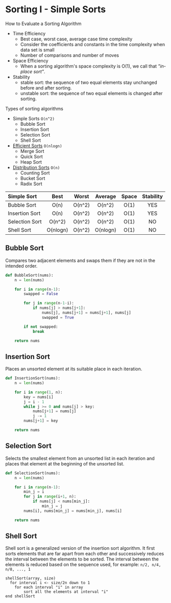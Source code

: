 # Sorting I - Simple Sorts

How to Evaluate a Sorting Algorithm

- Time Efficiency
    - Best case, worst case, average case time complexity
    - Consider the coefficients and constants in the time complexity when data set is small
    - Number of comparisons and number of moves
- Space Efficiency
    - When a sorting algorithm's space complexity is O(1), we call that _"in-place sort"_.
- Stability
    - stable sort: the sequence of two equal elements stay unchanged before and after sorting.
    - unstable sort: the sequence of two equal elements is changed after sorting.

Types of sorting algorithms

- Simple Sorts `O(n^2)`
    - Bubble Sort
    - Insertion Sort
    - Selection Sort
    - Shell Sort
- [Efficient Sorts](<../Chapter 3 Recursion/Sorting II.md>) `O(nlogn)`
    - Merge Sort
    - Quick Sort
    - Heap Sort
- [Distribution Sorts](<../Chapter 7 Advanced Data Structure/Sorting III.md>) `O(n)`
    - Counting Sort
    - Bucket Sort
    - Radix Sort

| Simple Sort    | Best      | Worst    | Average  | Space     | Stability |
| :------------- | :-------: | :------: | :------: | :-------: | :-------: |
| Bubble Sort    | O(n)      | O(n^2)   | O(n^2)   | O(1)      | YES       |
| Insertion Sort | O(n)      | O(n^2)   | O(n^2)   | O(1)      | YES       |
| Selection Sort | O(n^2)    | O(n^2)   | O(n^2)   | O(1)      | NO        |
| Shell Sort     | O(nlogn)  | O(n^2)   | O(nlogn) | O(1)      | NO        |

## Bubble Sort

Compares two adjacent elements and swaps them if they are not in the intended order.
```py
def BubbleSort(nums):
    n = len(nums)

    for i in range(n-1):
        swapped = False

        for j in range(n-1-i):
            if nums[j] > nums[j+1]:
                nums[j], nums[j+1] = nums[j+1], nums[j]
                swapped = True

        if not swapped:
            break

    return nums
```

## Insertion Sort

Places an unsorted element at its suitable place in each iteration.
```py
def InsertionSort(nums):
    n = len(nums)

    for i in range(1, n):
        key = nums[i]
        j = i - 1
        while j >= 0 and nums[j] > key:
            nums[j+1] = nums[j]
            j -= 1
        nums[j+1] = key

    return nums
```

## Selection Sort

Selects the smallest element from an unsorted list in each iteration and places that element at the beginning of the unsorted list.
```py
def SelectionSort(nums):
    n = len(nums)

    for i in range(n-1):
        min_j = i
        for j in range(i+1, n):
            if nums[j] < nums[min_j]:
                min_j = j
        nums[i], nums[min_j] = nums[min_j], nums[i]

    return nums
```

## Shell Sort

Shell sort is a generalized version of the insertion sort algorithm. It first sorts elements that are far apart from each other and successively reduces the interval between the elements to be sorted. The interval between the elements is reduced based on the sequence used, for example: `n/2, n/4, n/8, ..., 1`
```
shellSort(array, size)
  for interval i <- size/2n down to 1
    for each interval "i" in array
        sort all the elements at interval "i"
end shellSort
```

